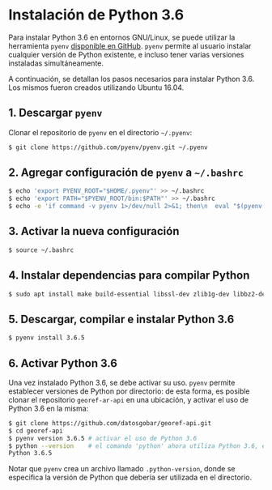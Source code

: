 # Instalación de Python 3.6
Para instalar Python 3.6 en entornos GNU/Linux, se puede utilizar la herramienta `pyenv` [disponible en GitHub](https://github.com/pyenv/pyenv). `pyenv` permite al usuario instalar cualquier versión de Python existente, e incluso tener varias versiones instaladas simultáneamente.

A continuación, se detallan los pasos necesarios para instalar Python 3.6. Los mismos fueron creados utilizando Ubuntu 16.04.

## 1. Descargar `pyenv`
Clonar el repositorio de `pyenv` en el directorio `~/.pyenv`:
```bash
$ git clone https://github.com/pyenv/pyenv.git ~/.pyenv
```

## 2. Agregar configuración de `pyenv` a `~/.bashrc`
```bash
$ echo 'export PYENV_ROOT="$HOME/.pyenv"' >> ~/.bashrc
$ echo 'export PATH="$PYENV_ROOT/bin:$PATH"' >> ~/.bashrc
$ echo -e 'if command -v pyenv 1>/dev/null 2>&1; then\n  eval "$(pyenv init -)"\nfi' >> ~/.bashrc
```

## 3. Activar la nueva configuración
```bash
$ source ~/.bashrc
```

## 4. Instalar dependencias para compilar Python
```bash
$ sudo apt install make build-essential libssl-dev zlib1g-dev libbz2-dev libreadline-dev libsqlite3-dev wget curl llvm libncurses5-dev libncursesw5-dev xz-utils tk-dev libffi-dev liblzma-dev
```

## 5. Descargar, compilar e instalar Python 3.6
```bash
$ pyenv install 3.6.5
```

## 6. Activar Python 3.6
Una vez instalado Python 3.6, se debe activar su uso. `pyenv` permite establecer versiones de Python por directorio: de esta forma, es posible clonar el repositorio `georef-ar-api` en una ubicación, y activar el uso de Python 3.6 en la misma:
```bash
$ git clone https://github.com/datosgobar/georef-api.git
$ cd georef-api
$ pyenv version 3.6.5 # activar el uso de Python 3.6
$ python --version    # el comando 'python' ahora utiliza Python 3.6, en este directorio
Python 3.6.5
```
Notar que `pyenv` crea un archivo llamado `.python-version`, donde se especifica la versión de Python que debería ser utilizada en el directorio.
